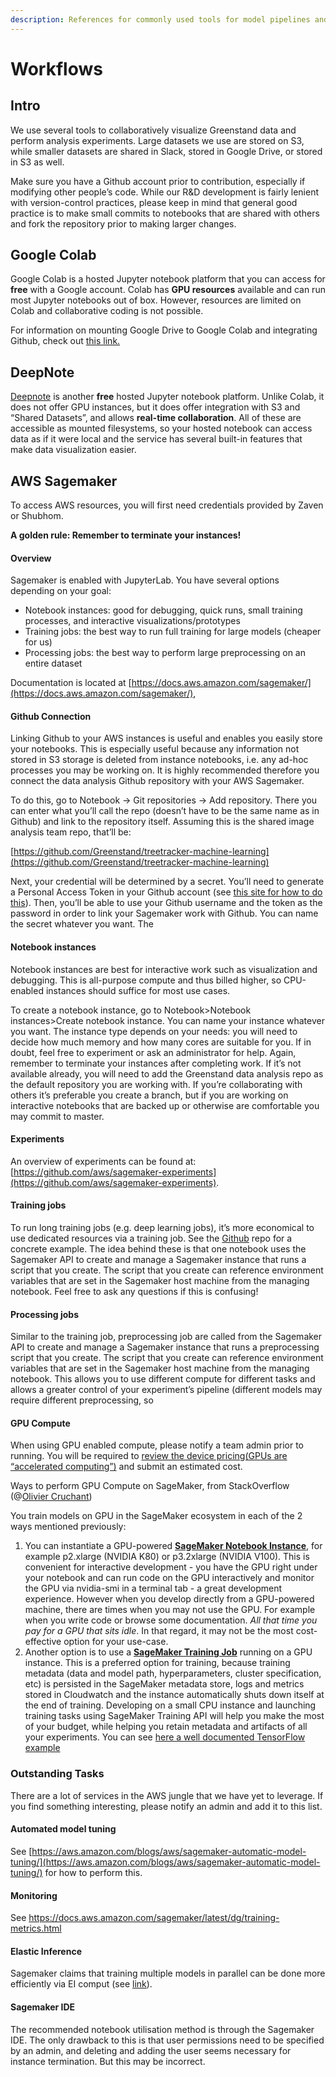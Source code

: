 ```yaml
---
description: References for commonly used tools for model pipelines and collaboration.
---
```


# Workflows



## Intro

We use several tools to collaboratively visualize Greenstand data and perform analysis experiments. Large datasets we use are stored on S3, while smaller datasets are shared in Slack, stored in Google Drive, or stored in S3 as well.

Make sure you have a Github account prior to contribution, especially if modifying other people’s code. While our R\&D development is fairly lenient with version-control practices, please keep in mind that general good practice is to make small commits to notebooks that are shared with others and fork the repository prior to making larger changes.

## Google Colab

Google Colab is a hosted Jupyter notebook platform that you can access for **free** with a Google account. Colab has **GPU resources** available and can run most Jupyter notebooks out of box. However, resources are limited on Colab and collaborative coding is not possible.

For information on mounting Google Drive to Google Colab and integrating Github, check out [this link.](https://towardsdatascience.com/google-drive-google-colab-github-dont-just-read-do-it-5554d5824228)

## DeepNote

[Deepnote](http://www.deepnote.com/) is another **free** hosted Jupyter notebook platform. Unlike Colab, it does not offer GPU instances, but it does offer integration with S3 and “Shared Datasets”, and allows **real-time collaboration**. All of these are accessible as mounted filesystems, so your hosted notebook can access data as if it were local and the service has several built-in features that make data visualization easier.

## AWS Sagemaker

To access AWS resources, you will first need credentials provided by Zaven or Shubhom.

**A golden rule: Remember to terminate your instances!**

#### Overview

Sagemaker is enabled with JupyterLab. You have several options depending on your goal:

* Notebook instances: good for debugging, quick runs, small training processes, and interactive visualizations/prototypes
* Training jobs: the best way to run full training for large models (cheaper for us)
* Processing jobs: the best way to perform large preprocessing on an entire dataset

Documentation is located at [https://docs.aws.amazon.com/sagemaker/](https://docs.aws.amazon.com/sagemaker/),

#### Github Connection

Linking Github to your AWS instances is useful and enables you easily store your notebooks. This is especially useful because any information not stored in S3 storage is deleted from instance notebooks, i.e. any ad-hoc processes you may be working on. It is highly recommended therefore you connect the data analysis Github repository with your AWS Sagemaker.

To do this, go to Notebook -> Git repositories -> Add repository. There you can enter what you’ll call the repo (doesn’t have to be the same name as in Github) and link to the repository itself. Assuming this is the shared image analysis team repo, that’ll be:

[https://github.com/Greenstand/treetracker-machine-learning](https://github.com/Greenstand/treetracker-machine-learning)

Next, your credential will be determined by a secret. You’ll need to generate a Personal Access Token in your Github account (see [this site for how to do this](https://howchoo.com/github/github-generate-personal-access-tokens)). Then, you’ll be able to use your Github username and the token as the password in order to link your Sagemaker work with Github. You can name the secret whatever you want. The

#### Notebook instances

Notebook instances are best for interactive work such as visualization and debugging. This is all-purpose compute and thus billed higher, so CPU-enabled instances should suffice for most use cases.

To create a notebook instance, go to Notebook>Notebook instances>Create notebook instance. You can name your instance whatever you want. The instance type depends on your needs: you will need to decide how much memory and how many cores are suitable for you. If in doubt, feel free to experiment or ask an administrator for help. Again, remember to terminate your instances after completing work. If it’s not available already, you will need to add the Greenstand data analysis repo as the default repository you are working with. If you’re collaborating with others it’s preferable you create a branch, but if you are working on interactive notebooks that are backed up or otherwise are comfortable you may commit to master.

#### Experiments

An overview of experiments can be found at: [https://github.com/aws/sagemaker-experiments](https://github.com/aws/sagemaker-experiments).

#### Training jobs

To run long training jobs (e.g. deep learning jobs), it’s more economical to use dedicated resources via a training job. See the [Github](https://github.com/aws/amazon-sagemaker-examples/tree/master/sagemaker-python-sdk/pytorch\_mnist) repo for a concrete example. The idea behind these is that one notebook uses the Sagemaker API to create and manage a Sagemaker instance that runs a script that you create. The script that you create can reference environment variables that are set in the Sagemaker host machine from the managing notebook. Feel free to ask any questions if this is confusing!

#### Processing jobs

Similar to the training job, preprocessing job are called from the Sagemaker API to create and manage a Sagemaker instance that runs a preprocessing script that you create. The script that you create can reference environment variables that are set in the Sagemaker host machine from the managing notebook. This allows you to use different compute for different tasks and allows a greater control of your experiment’s pipeline (different models may require different preprocessing, so

#### GPU Compute

When using GPU enabled compute, please notify a team admin prior to running. You will be required to [review the device pricing(GPUs are “accelerated computing”)](https://aws.amazon.com/sagemaker/pricing/) and submit an estimated cost.

Ways to perform GPU Compute on SageMaker, from StackOverflow (@[Olivier Cruchant](https://stackoverflow.com/users/5331834/olivier-cruchant))

You train models on GPU in the SageMaker ecosystem in each of the 2 ways mentioned previously:

1. You can instantiate a GPU-powered [**SageMaker Notebook Instance**](https://docs.aws.amazon.com/sagemaker/latest/dg/nbi.html), for example p2.xlarge (NVIDIA K80) or p3.2xlarge (NVIDIA V100). This is convenient for interactive development - you have the GPU right under your notebook and can run code on the GPU interactively and monitor the GPU via nvidia-smi in a terminal tab - a great development experience. However when you develop directly from a GPU-powered machine, there are times when you may not use the GPU. For example when you write code or browse some documentation. _All that time you pay for a GPU that sits idle_. In that regard, it may not be the most cost-effective option for your use-case.
2. Another option is to use a [**SageMaker Training Job**](https://docs.aws.amazon.com/sagemaker/latest/dg/how-it-works-training.html) running on a GPU instance. This is a preferred option for training, because training metadata (data and model path, hyperparameters, cluster specification, etc) is persisted in the SageMaker metadata store, logs and metrics stored in Cloudwatch and the instance automatically shuts down itself at the end of training. Developing on a small CPU instance and launching training tasks using SageMaker Training API will help you make the most of your budget, while helping you retain metadata and artifacts of all your experiments. You can see [here a well documented TensorFlow example](https://aws.amazon.com/fr/blogs/machine-learning/using-tensorflow-eager-execution-with-amazon-sagemaker-script-mode/)

### Outstanding Tasks

There are a lot of services in the AWS jungle that we have yet to leverage. If you find something interesting, please notify an admin and add it to this list.

#### Automated model tuning

See [https://aws.amazon.com/blogs/aws/sagemaker-automatic-model-tuning/](https://aws.amazon.com/blogs/aws/sagemaker-automatic-model-tuning/) for how to perform this.

#### Monitoring

See https://docs.aws.amazon.com/sagemaker/latest/dg/training-metrics.html

#### Elastic Inference

Sagemaker claims that training multiple models in parallel can be done more efficiently via EI comput (see [link](https://docs.aws.amazon.com/elastic-inference/latest/developerguide/basics.html)).

#### Sagemaker IDE

The recommended notebook utilisation method is through the Sagemaker IDE. The only drawback to this is that user permissions need to be specified by an admin, and deleting and adding the user seems necessary for instance termination. But this may be incorrect.
